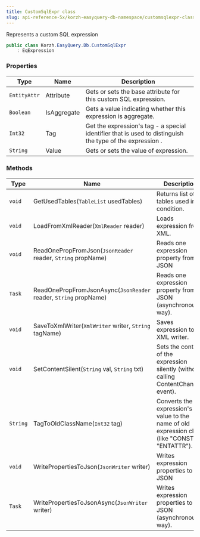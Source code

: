 ```yaml
---
title: CustomSqlExpr class
slug: api-reference-5x/korzh-easyquery-db-namespace/customsqlexpr-class
---
```



Represents a custom SQL expression
```csharp
public class Korzh.EasyQuery.Db.CustomSqlExpr
    : EqExpression

```

### Properties

| Type | Name | Description | 
| --- | --- | --- | 
| `EntityAttr` | Attribute | Gets or sets the base attribute for this custom SQL expression. | 
| `Boolean` | IsAggregate | Gets a value indicating whether this expression is aggregate. | 
| `Int32` | Tag | Get the expression's tag - a special identifier that is used to distinguish the type of the expression . | 
| `String` | Value | Gets or sets the value of expression. | 


### Methods

| Type | Name | Description | 
| --- | --- | --- | 
| `void` | GetUsedTables(`TableList` usedTables) | Returns list of tables used in condition. | 
| `void` | LoadFromXmlReader(`XmlReader` reader) | Loads expression from XML. | 
| `void` | ReadOnePropFromJson(`JsonReader` reader, `String` propName) | Reads one expression property from JSON | 
| `Task` | ReadOnePropFromJsonAsync(`JsonReader` reader, `String` propName) | Reads one expression property from JSON (asynchronous way). | 
| `void` | SaveToXmlWriter(`XmlWriter` writer, `String` tagName) | Saves expression to XML writer. | 
| `void` | SetContentSilent(`String` val, `String` txt) | Sets the content of the expression silently (without calling ContentChanged event). | 
| `String` | TagToOldClassName(`Int32` tag) | Converts the expression's tag value to the name of old expression class (like "CONST" or "ENTATTR"). | 
| `void` | WritePropertiesToJson(`JsonWriter` writer) | Writes expression properties to JSON | 
| `Task` | WritePropertiesToJsonAsync(`JsonWriter` writer) | Writes expression properties to JSON (asynchronous way). |